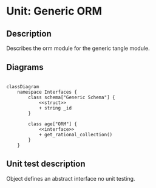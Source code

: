 
# Unit: Generic ORM

## Description

Describes the orm module for the generic tangle module. 

## Diagrams


```mermaid

classDiagram
    namespace Interfaces {
        class schema["Generic Schema"] {
            <<struct>>
            + string _id
        }

        class age["ORM"] {
            <<interface>>
            + get_rational_collection()
        }
    }
```

## Unit test description

Object defines an abstract interface no unit testing.
